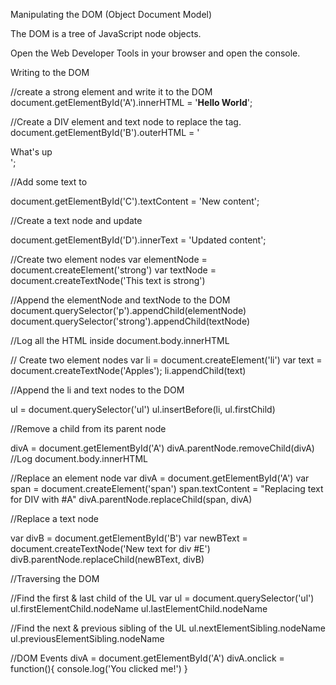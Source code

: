 Manipulating the DOM (Object Document Model)

The DOM is a tree of JavaScript node objects.

Open the Web Developer Tools in your browser and open the console.

Writing to the DOM

//create a strong element and write it to the DOM
document.getElementById('A').innerHTML = '<strong>Hello World</strong>';

//Create a DIV element and text node to replace the <span> tag.
document.getElementById('B').outerHTML = '<div id ="B"> What's up</div>';

//Add some text to <div id="C"></div>
document.getElementById('C').textContent = 'New content';

//Create a text node and update <div id="D"></div>
document.getElementById('D').innerText = 'Updated content';

//Create two element nodes
var elementNode = document.createElement('strong')
var textNode = document.createTextNode('This text is strong')

//Append the elementNode and textNode to the DOM
document.querySelector('p').appendChild(elementNode)
document.querySelector('strong').appendChild(textNode)

//Log all the HTML inside <body>
document.body.innerHTML

// Create two element nodes
var li = document.createElement('li')
var text = document.createTextNode('Apples');
li.appendChild(text)

//Append the li and text nodes to the DOM

ul = document.querySelector('ul')
ul.insertBefore(li, ul.firstChild)

//Remove a child from its parent node

divA = document.getElementById('A')
divA.parentNode.removeChild(divA)
//Log document.body.innerHTML

//Replace an element node
var divA = document.getElementById('A')
var span = document.createElement('span')
span.textContent = "Replacing text for DIV with #A"
divA.parentNode.replaceChild(span, divA)

//Replace a text node

var divB = document.getElementById('B')
var newBText = document.createTextNode('New text for div #E')
divB.parentNode.replaceChild(newBText, divB)

//Traversing the DOM

//Find the first & last child of the UL
var ul = document.querySelector('ul')
ul.firstElementChild.nodeName
ul.lastElementChild.nodeName

//Find the next & previous sibling of the UL
ul.nextElementSibling.nodeName
ul.previousElementSibling.nodeName

//DOM Events
divA = document.getElementById('A')
divA.onclick = function(){
	console.log('You clicked me!')
}